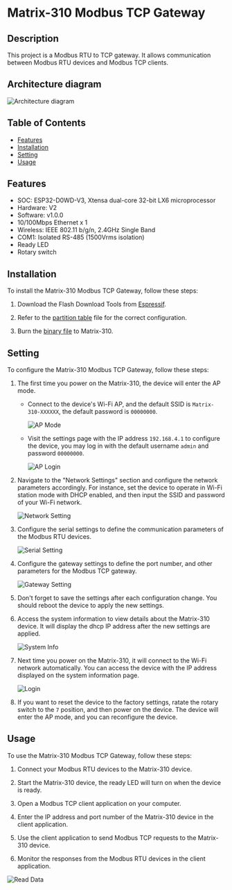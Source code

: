 # Matrix-310 Modbus TCP Gateway

## Description

This project is a Modbus RTU to TCP gateway. It allows communication between Modbus RTU devices and Modbus TCP clients.

## Architecture diagram

![Architecture diagram](img/view.png)

## Table of Contents

- [Features](#Features)
- [Installation](#installation)
- [Setting](#Setting)
- [Usage](#usage)

## Features

- SOC: ESP32-D0WD-V3, Xtensa dual-core 32-bit LX6 microprocessor
- Hardware: V2
- Software: v1.0.0
- 10/100Mbps Ethernet x 1
- Wireless: IEEE 802.11 b/g/n, 2.4GHz Single Band
- COM1: Isolated RS-485 (1500Vrms isolation)
- Ready LED
- Rotary switch


## Installation

To install the Matrix-310 Modbus TCP Gateway, follow these steps:

1. Download the Flash Download Tools from [Espressif](https://www.espressif.com/en/support/download/other-tools).

2. Refer to the [partition table](compile/partitions.csv) file for the correct configuration.

3. Burn the [binary file](build) to Matrix-310.

## Setting

To configure the Matrix-310 Modbus TCP Gateway, follow these steps:

1. The first time you power on the Matrix-310, the device will enter the AP mode.
    - Connect to the device's Wi-Fi AP, and the default SSID is `Matrix-310-XXXXXX`, the default password is `00000000`.  

        ![AP Mode](img/wifi_ap.png)
    - Visit the settings page with the IP address `192.168.4.1` to configure the device, you may log in with the default username `admin` and password `00000000`.

        ![AP Login](img/ap_login.png)

2. Navigate to the "Network Settings" section and configure the network parameters accordingly. For instance, set the device to operate in Wi-Fi station mode with DHCP enabled, and then input the SSID and password of your Wi-Fi network.  

    ![Network Setting](img/network_setting.png)

3. Configure the serial settings to define the communication parameters of the Modbus RTU devices.  

    ![Serial Setting](img/serial_setting.png)

4. Configure the gateway settings to define the port number, and other parameters for the Modbus TCP gateway.  

    ![Gateway Setting](img/gateway_setting.png)

5. Don't forget to save the settings after each configuration change. You should reboot the device to apply the new settings.

5. Access the system information to view details about the Matrix-310 device. It will display the dhcp IP address after the new settings are applied.  

    ![System Info](img/system_info.png)

6. Next time you power on the Matrix-310, it will connect to the Wi-Fi network automatically. You can access the device with the IP address displayed on the system information page.  

    ![Login](img/login.png)

7. If you want to reset the device to the factory settings, ratate the rotary switch to the `7` position, and then power on the device. The device will enter the AP mode, and you can reconfigure the device.

## Usage

To use the Matrix-310 Modbus TCP Gateway, follow these steps:

1. Connect your Modbus RTU devices to the Matrix-310 device.

2. Start the Matrix-310 device, the ready LED will turn on when the device is ready.

3. Open a Modbus TCP client application on your computer.

4. Enter the IP address and port number of the Matrix-310 device in the client application.

5. Use the client application to send Modbus TCP requests to the Matrix-310 device.

6. Monitor the responses from the Modbus RTU devices in the client application.  

![Read Data](img/read_data.png)